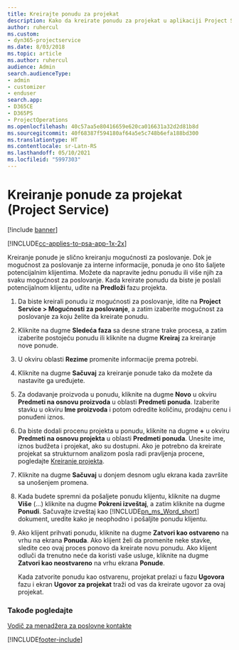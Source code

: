 ```yaml
---
title: Kreirajte ponudu za projekat
description: Kako da kreirate ponudu za projekat u aplikaciji Project Service
author: ruhercul
ms.custom:
- dyn365-projectservice
ms.date: 8/03/2018
ms.topic: article
ms.author: ruhercul
audience: Admin
search.audienceType:
- admin
- customizer
- enduser
search.app:
- D365CE
- D365PS
- ProjectOperations
ms.openlocfilehash: 40c57aa5e80416659e620ca016631a32d2d81b8d
ms.sourcegitcommit: 40f68387f594180af64a5e5c748b6efa188bd300
ms.translationtype: HT
ms.contentlocale: sr-Latn-RS
ms.lasthandoff: 05/10/2021
ms.locfileid: "5997303"
---
```

# <a name="create-a-project-quote-project-service"></a>Kreiranje ponude za projekat (Project Service)

[!include [banner](../includes/psa-now-project-operations.md)]

[!INCLUDE[cc-applies-to-psa-app-1x-2x](../includes/cc-applies-to-psa-app-1x-2x.md)]

Kreiranje ponude je slično kreiranju mogućnosti za poslovanje. Dok je mogućnost za poslovanje za interne informacije, ponuda je ono što šaljete potencijalnim klijentima. Možete da napravite jednu ponudu ili više njih za svaku mogućnost za poslovanje. Kada kreirate ponudu da biste je poslali potencijalnom klijentu, uđite na **Predloži** fazu projekta.  
  
1. Da biste kreirali ponudu iz mogućnosti za poslovanje, idite na **Project Service > Mogućnosti za poslovanje**, a zatim izaberite mogućnost za poslovanje za koju želite da kreirate ponudu.  
  
2. Kliknite na dugme **Sledeća faza** sa desne strane trake procesa, a zatim izaberite postojeću ponudu ili kliknite na dugme **Kreiraj** za kreiranje nove ponude.  
  
3. U okviru oblasti **Rezime** promenite informacije prema potrebi.  
  
4. Kliknite na dugme **Sačuvaj** za kreiranje ponude tako da možete da nastavite ga uređujete.  
  
5. Za dodavanje proizvoda u ponudu, kliknite na dugme **Novo** u okviru **Predmeti na osnovu proizvoda** u oblasti **Predmeti ponuda**. Izaberite stavku u okviru **Ime proizvoda** i potom odredite količinu, prodajnu cenu i ponuđeni iznos.  
  
6. Da biste dodali procenu projekta u ponudu, kliknite na dugme **+** u okviru **Predmeti na osnovu projekta** u oblasti **Predmeti ponuda**. Unesite ime, iznos budžeta i projekat, ako su dostupni. Ako je potrebno da kreirate projekat sa strukturnom analizom posla radi pravljenja procene, pogledajte [Kreiranje projekta](../psa/create-project.md).  
  
7. Kliknite na dugme **Sačuvaj** u donjem desnom uglu ekrana kada završite sa unošenjem promena.  
  
8. Kada budete spremni da pošaljete ponudu klijentu, kliknite na dugme **Više** (...) kliknite na dugme **Pokreni izveštaj**, a zatim kliknite na dugme **Ponudi**. Sačuvajte izveštaj kao [!INCLUDE[pn_ms_Word_short](../includes/pn-ms-word-short.md)] dokument, uredite kako je neophodno i pošaljite ponudu klijentu.  
  
9. Ako klijent prihvati ponudu, kliknite na dugme **Zatvori kao ostvareno** na vrhu na ekrana **Ponuda**. Ako klijent želi da promenite neke stavke, sledite ceo ovaj proces ponovo da kreirate novu ponudu. Ako klijent odluči da trenutno neće da koristi vaše usluge, kliknite na dugme **Zatvori kao neostvareno** na vrhu ekrana **Ponude**.  
  
   Kada zatvorite ponudu kao ostvarenu, projekat prelazi u fazu **Ugovora** fazu i ekran **Ugovor za projekat** traži od vas da kreirate ugovor za ovaj projekat.  
  
### <a name="see-also"></a>Takođe pogledajte  
 [Vodič za menadžera za poslovne kontakte](../psa/account-manager-guide.md)


[!INCLUDE[footer-include](../includes/footer-banner.md)]